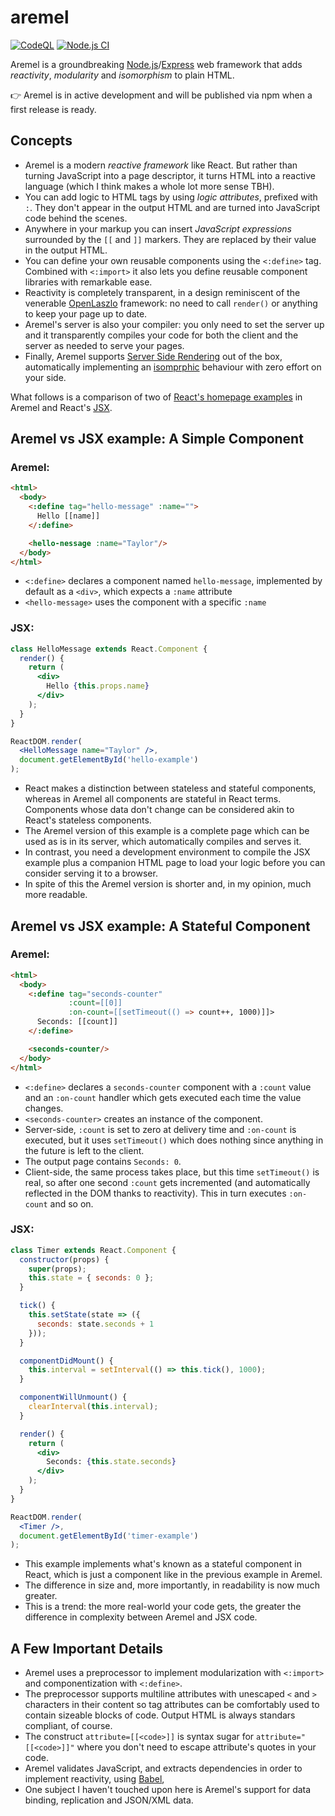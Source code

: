 # aremel

[![CodeQL](https://github.com/fcapolini/aremel/actions/workflows/codeql-analysis.yml/badge.svg)](https://github.com/fcapolini/aremel/actions/workflows/codeql-analysis.yml)
[![Node.js CI](https://github.com/fcapolini/aremel/actions/workflows/node.js.yml/badge.svg)](https://github.com/fcapolini/aremel/actions/workflows/node.js.yml)

Aremel is a groundbreaking [Node.js](https://nodejs.dev)/[Express](http://expressjs.com) web framework that adds *reactivity*, *modularity* and *isomorphism* to plain HTML.

👉  Aremel is in active development and will be published via npm when a first release is ready.

## Concepts

* Aremel is a modern *reactive framework* like React. But rather than turning JavaScript into a page descriptor, it turns HTML into a reactive language (which I think makes a whole lot more sense TBH).
* You can add logic to HTML tags by using *logic attributes*, prefixed
with `:`. They don't appear in the output HTML and are turned into
JavaScript code behind the scenes.
* Anywhere in your markup you can insert *JavaScript expressions* surrounded by the `[[` and `]]` markers. They are replaced by their value in the output HTML.
* You can define your own reusable components using the `<:define>` tag. Combined with `<:import>` it also lets you define reusable component libraries with remarkable ease.
* Reactivity is completely transparent, in a design reminiscent of the venerable [OpenLaszlo](https://en.wikipedia.org/wiki/OpenLaszlo) framework: no need to call `render()` or anything to keep your page up to date.
* Aremel's server is also your compiler: you only need to set the server up and it transparently compiles your code for both the client and the server as needed to serve your pages.
* Finally, Aremel supports [Server Side Rendering](https://www.digitalocean.com/community/tutorials/react-server-side-rendering) out of the box, automatically implementing an [isomprphic](https://medium.com/@ElyseKoGo/an-introduction-to-isomorphic-web-application-architecture-a8c81c42f59) behaviour with zero effort on your side.

What follows is a comparison of two of [React's homepage examples](https://reactjs.org/) in Aremel and React's [JSX](https://reactjs.org/docs/introducing-jsx.html).

## Aremel vs JSX example: A Simple Component

### Aremel:

```html
<html>
  <body>
    <:define tag="hello-message" :name="">
      Hello [[name]]
    </:define>

    <hello-nessage :name="Taylor"/>
  </body>
</html>
```

* `<:define>` declares a component named `hello-message`, implemented by default as a `<div>`, which expects a `:name` attribute
* `<hello-message>` uses the component with a specific `:name`

### JSX:

```jsx
class HelloMessage extends React.Component {
  render() {
    return (
      <div>
        Hello {this.props.name}
      </div>
    );
  }
}

ReactDOM.render(
  <HelloMessage name="Taylor" />,
  document.getElementById('hello-example')
);
```

* React makes a distinction between stateless and stateful components, whereas in Aremel all components are stateful in React terms. Components whose data don't change can be considered akin to React's stateless components.
* The Aremel version of this example is a complete page which can be used as is in its server, which automatically compiles and serves it.
* In contrast, you need a development environment to compile the JSX example plus a companion HTML page to load your logic before you can consider serving it to a browser.
* In spite of this the Aremel version is shorter and, in my opinion, much more readable.

## Aremel vs JSX example: A Stateful Component

### Aremel:

```html
<html>
  <body>
    <:define tag="seconds-counter"
             :count=[[0]]
             :on-count=[[setTimeout(() => count++, 1000)]]>
      Seconds: [[count]]
    </:define>

    <seconds-counter/>
  </body>
</html>
```

* `<:define>` declares a `seconds-counter` component with a `:count` value and an `:on-count` handler which gets executed each time the value changes.
* `<seconds-counter>` creates an instance of the component.
* Server-side, `:count` is set to zero at delivery time and `:on-count` is executed, but it uses `setTimeout()` which does nothing since anything in the future is left to the client.
* The output page contains  `Seconds: 0`.
* Client-side, the same process takes place, but this time `setTimeout()` is real, so after one second `:count` gets incremented (and automatically reflected in the DOM thanks to reactivity). This in turn executes `:on-count` and so on.

### JSX:

```jsx
class Timer extends React.Component {
  constructor(props) {
    super(props);
    this.state = { seconds: 0 };
  }

  tick() {
    this.setState(state => ({
      seconds: state.seconds + 1
    }));
  }

  componentDidMount() {
    this.interval = setInterval(() => this.tick(), 1000);
  }

  componentWillUnmount() {
    clearInterval(this.interval);
  }

  render() {
    return (
      <div>
        Seconds: {this.state.seconds}
      </div>
    );
  }
}

ReactDOM.render(
  <Timer />,
  document.getElementById('timer-example')
);
```

* This example implements what's known as a stateful component in React, which is just a component like in the previous example in Aremel.
* The difference in size and, more importantly, in readability is now much greater.
* This is a trend: the more real-world your code gets, the greater the difference in complexity between Aremel and JSX code.

## A Few Important Details

* Aremel uses a preprocessor to implement modularization with `<:import>` and componentization with `<:define>`.
* The preprocessor supports multiline attributes with unescaped `<` and `>` characters in their content so tag attributes can be comfortably used to contain sizeable blocks of code. Output HTML is always standars compliant, of course.
* The construct `attribute=[[<code>]]` is syntax sugar for `attribute="[[<code>]]"` where you don't need to escape attribute's quotes in your code.
* Aremel validates JavaScript, and extracts dependencies in order to implement reactivity, using [Babel](https://babeljs.io),
* One subject I haven't touched upon here is Aremel's support for data binding, replication and JSON/XML data.


